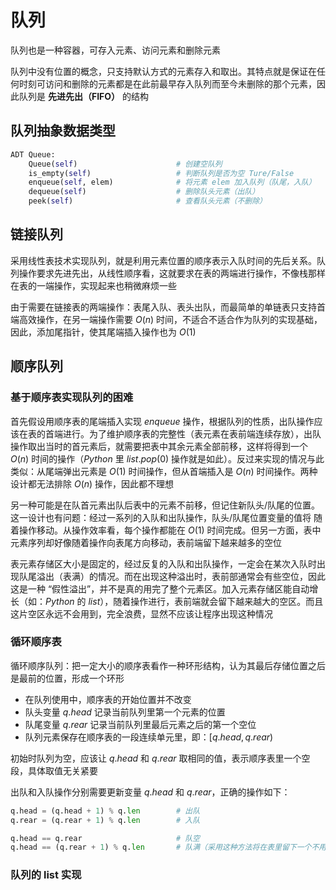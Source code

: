 # 队列

队列也是一种容器，可存入元素、访问元素和删除元素

队列中没有位置的概念，只支持默认方式的元素存入和取出。其特点就是保证在任何时刻可访问和删除的元素都是在此前最早存入队列而至今未删除的那个元素，因此队列是 **先进先出（FIFO）** 的结构





## 队列抽象数据类型

```python
ADT Queue:
    Queue(self)                      # 创建空队列
    is_empty(self)                   # 判断队列是否为空 Ture/False
    enqueue(self, elem)              # 将元素 elem 加入队列（队尾，入队）
    dequeue(self)                    # 删除队头元素（出队）
    peek(self)                       # 查看队头元素（不删除）
```





## 链接队列

采用线性表技术实现队列，就是利用元素位置的顺序表示入队时间的先后关系。队列操作要求先进先出，从线性顺序看，这就要求在表的两端进行操作，不像栈那样在表的一端操作，实现起来也稍微麻烦一些

由于需要在链接表的两端操作：表尾入队、表头出队，而最简单的单链表只支持首端高效操作，在另一端操作需要  $O(n)$ 时间，不适合不适合作为队列的实现基础，因此，添加尾指针，使其尾端插入操作也为 $O(1)$





## 顺序队列

### 基于顺序表实现队列的困难

首先假设用顺序表的尾端插入实现 $enqueue$ 操作，根据队列的性质，出队操作应该在表的首端进行。为了维护顺序表的完整性（表元素在表前端连续存放），出队操作取出当时的首元素后，就需要把表中其余元素全部前移，这样将得到一个 $O(n)$ 时间的操作（$Python$ 里 $list.pop(0)$ 操作就是如此）。反过来实现的情况与此类似：从尾端弹出元素是 $O(1)$ 时间操作，但从首端插入是 $O(n)$ 时间操作。两种设计都无法排除 $O(n)$ 操作，因此都不理想



另一种可能是在队首元素出队后表中的元素不前移，但记住新队头/队尾的位置。这一设计也有问题：经过一系列的入队和出队操作，队头/队尾位置变量的值将 随着操作移动。从操作效率看，每个操作都能在 $O(1)$ 时间完成。但另一方面，表中元素序列却好像随着操作向表尾方向移动，表前端留下越来越多的空位

表元素存储区大小是固定的，经过反复的入队和出队操作，一定会在某次入队时出现队尾溢出（表满）的情况。而在出现这种溢出时，表前部通常会有些空位，因此这是一种 “假性溢出”，并不是真的用完了整个元素区。加入元素存储区能自动增长（如：$Python$ 的 $list$），随着操作进行，表前端就会留下越来越大的空区。而且这片空区永远不会用到，完全浪费，显然不应该让程序出现这种情况





### 循环顺序表

循环顺序队列：把一定大小的顺序表看作一种环形结构，认为其最后存储位置之后是最前的位置，形成一个环形

+ 在队列使用中，顺序表的开始位置并不改变
+ 队头变量 $q.head$ 记录当前队列里第一个元素的位置
+ 队尾变量 $q.rear$ 记录当前队列里最后元素之后的第一个空位
+ 队列元素保存在顺序表的一段连续单元里，即：[$q.head, q.rear$)

初始时队列为空，应该让 $q.head$ 和 $q.rear$ 取相同的值，表示顺序表里一个空段，具体取值无关紧要

出队和入队操作分别需要更新变量 $q.head$ 和 $q.rear$，正确的操作如下：

```python
q.head = (q.head + 1) % q.len        # 出队
q.rear = (q.rear + 1) % q.len        # 入队

q.head == q.rear                     # 队空
q.head == (q.rear + 1) % q.len       # 队满（采用这种方法将在表里留下一个不用的空位）
```





### 队列的 list 实现



























